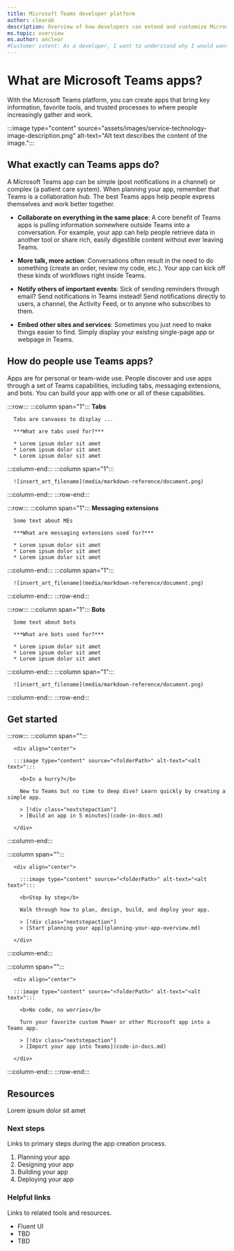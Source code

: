 ```yaml
---
title: Microsoft Teams developer platform
author: clearab
description: Overview of how developers can extend and customize Microsoft Teams features using the Teams platform.
ms.topic: overview
ms.author: anclear
#Customer intent: As a developer, I want to understand why I would want to build a Teams app so that I can solve business problems.
---
```

# What are Microsoft Teams apps?

With the Microsoft Teams platform, you can create apps that bring key information, favorite tools, and trusted processes to where people increasingly gather and work.

:::image type="content" source="assets/images/service-technology-image-description.png" alt-text="Alt text describes the content of the image.":::

## What exactly can Teams apps do?

A Microsoft Teams app can be simple (post notifications in a channel) or complex (a patient care system). When planning your app, remember that Teams is a collaboration hub. The best Teams apps help people express themselves and work better together.

* **Collaborate on everything in the same place**: A core benefit of Teams apps is pulling information somewhere outside Teams into a conversation. For example, your app can help people retrieve data in another tool or share rich, easily digestible content without ever leaving Teams.

* **More talk, more action**: Conversations often result in the need to do something (create an order, review my code, etc.). Your app can kick off these kinds of workflows right inside Teams.

* **Notify others of important events**: Sick of sending reminders through email? Send notifications in Teams instead! Send notifications directly to users, a channel, the Activity Feed, or to anyone who subscribes to them.

* **Embed other sites and services**: Sometimes you just need to make things easier to find. Simply display your existing single-page app or webpage in Teams.

## How do people use Teams apps?

Apps are for personal or team-wide use. People discover and use apps through a set of Teams capabilities, including tabs, messaging extensions, and bots. You can build your app with one or all of these capabilities.

:::row:::
   :::column span="1":::
      **Tabs**

      Tabs are canvases to display ...

      ***What are tabs used for?***

      * Lorem ipsum dolor sit amet
      * Lorem ipsum dolor sit amet
      * Lorem ipsum dolor sit amet

   :::column-end:::
   :::column span="1":::

      ![insert_art_filename](media/markdown-reference/document.png)
   :::column-end:::
:::row-end:::

:::row:::
   :::column span="1":::
      **Messaging extensions**

      Some text about MEs

      ***What are messaging extensions used for?***

      * Lorem ipsum dolor sit amet
      * Lorem ipsum dolor sit amet
      * Lorem ipsum dolor sit amet

   :::column-end:::
   :::column span="1":::

      ![insert_art_filename](media/markdown-reference/document.png)
   :::column-end:::
:::row-end:::

:::row:::
   :::column span="1":::
      **Bots**

      Some text about bots

      ***What are bots used for?***

      * Lorem ipsum dolor sit amet
      * Lorem ipsum dolor sit amet
      * Lorem ipsum dolor sit amet

   :::column-end:::
   :::column span="1":::

      ![insert_art_filename](media/markdown-reference/document.png)
   :::column-end:::
:::row-end:::

## Get started

:::row:::
   :::column span="":::

      <div align="center">

      :::image type="content" source="<folderPath>" alt-text="<alt text>":::
      
        <b>In a hurry?</b>

        New to Teams but no time to deep dive? Learn quickly by creating a simple app.

        > [!div class="nextstepaction"]
        > [Build an app in 5 minutes](code-in-docs.md)

      </div>

   :::column-end:::

   :::column span="":::

      <div align="center">

        :::image type="content" source="<folderPath>" alt-text="<alt text>":::
      
        <b>Step by step</b>

        Walk through how to plan, design, build, and deploy your app.

        > [!div class="nextstepaction"]
        > [Start planning your app](planning-your-app-overview.md)

      </div>

   :::column-end:::

   :::column span="":::

      <div align="center">

      :::image type="content" source="<folderPath>" alt-text="<alt text>":::
      
        <b>No code, no worries</b>

        Turn your favorite custom Power or other Microsoft app into a Teams app.

        > [!div class="nextstepaction"]
        > [Import your app into Teams](code-in-docs.md)

      </div>
   :::column-end:::
:::row-end:::

## Resources

Lorem ipsum dolor sit amet

### Next steps

Links to primary steps during the app creation process.

1. Planning your app
1. Designing your app
1. Building your app
1. Deploying your app

### Helpful links

Links to related tools and resources.

* Fluent UI
* TBD
* TBD
